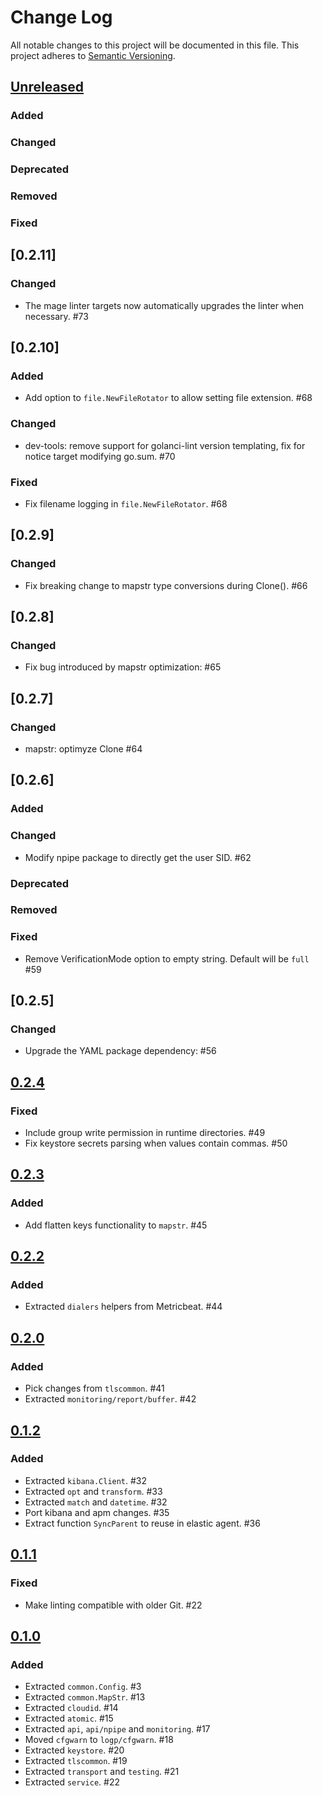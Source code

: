 # Change Log
All notable changes to this project will be documented in this file.
This project adheres to [Semantic Versioning](http://semver.org/).

## [Unreleased]

### Added

### Changed

### Deprecated

### Removed

### Fixed

## [0.2.11]

### Changed

- The mage linter targets now automatically upgrades the linter when necessary. #73

## [0.2.10]

### Added

- Add option to `file.NewFileRotator` to allow setting file extension. #68

### Changed

- dev-tools: remove support for golanci-lint version templating, fix for notice target modifying go.sum. #70

### Fixed

- Fix filename logging in `file.NewFileRotator`. #68

## [0.2.9]

### Changed

- Fix breaking change to mapstr type conversions during Clone(). #66

## [0.2.8]

### Changed

- Fix bug introduced by mapstr optimization: #65

## [0.2.7]

### Changed

- mapstr: optimyze Clone #64

## [0.2.6]

### Added

### Changed

- Modify npipe package to directly get the user SID. #62

### Deprecated

### Removed

### Fixed

- Remove VerificationMode option to empty string. Default will be `full` #59

## [0.2.5]

### Changed

- Upgrade the YAML package dependency: #56

## [0.2.4]

### Fixed

- Include group write permission in runtime directories. #49
- Fix keystore secrets parsing when values contain commas. #50

## [0.2.3]

### Added

- Add flatten keys functionality to `mapstr`. #45

## [0.2.2]

### Added

- Extracted `dialers` helpers from Metricbeat. #44

## [0.2.0]

### Added

- Pick changes from `tlscommon`. #41
- Extracted `monitoring/report/buffer`. #42

## [0.1.2]

### Added

- Extracted `kibana.Client`. #32
- Extracted `opt` and `transform`. #33
- Extracted `match` and `datetime`. #32
- Port kibana and apm changes. #35
-  Extract function `SyncParent` to reuse in elastic agent. #36

## [0.1.1]

### Fixed

- Make linting compatible with older Git. #22

## [0.1.0]

### Added

- Extracted `common.Config`. #3
- Extracted `common.MapStr`. #13
- Extracted `cloudid`. #14
- Extracted `atomic`. #15
- Extracted `api`, `api/npipe` and `monitoring`. #17
- Moved `cfgwarn` to `logp/cfgwarn`. #18
- Extracted `keystore`. #20
- Extracted `tlscommon`. #19
- Extracted `transport` and `testing`. #21
- Extracted `service`. #22

[Unreleased]: https://github.com/elastic/elastic-agent-libs/compare/v0.2.4...HEAD
[0.2.4]: https://github.com/elastic/elastic-agent-libs/compare/v0.2.3...v0.2.4
[0.2.3]: https://github.com/elastic/elastic-agent-libs/compare/v0.2.2...v0.2.3
[0.2.2]: https://github.com/elastic/elastic-agent-libs/compare/v0.2.1...v0.2.2
[0.2.1]: https://github.com/elastic/elastic-agent-libs/compare/v0.2.0...v0.2.1
[0.2.0]: https://github.com/elastic/elastic-agent-libs/compare/v0.1.2...v0.2.0
[0.1.2]: https://github.com/elastic/elastic-agent-libs/compare/v0.1.1...v0.1.2
[0.1.1]: https://github.com/elastic/elastic-agent-libs/compare/v0.1.0...v0.1.1
[0.1.0]: https://github.com/elastic/elastic-agent-libs/compare/v0.0.0...v0.1.0
